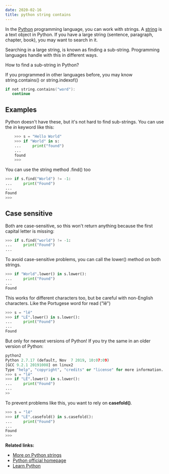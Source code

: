 ```yaml
---
date: 2020-02-16
title: python string contains
---
```

In the <a href="https://python.org">Python</a> programming language, you can work with strings. A <a href="https://pythonbasics.org/strings/">string</a> is a text object in Python. If you have a large string (sentence, paragraph, chapter, book), you may want to search in it.

Searching in a large string, is known as finding a sub-string. Programming languages handle with this in different ways.

How to find a sub-string in Python?

If you programmed in other languages before, you may know string.contains() or string.indexof()

```c
if not string.contains("word"):
   continue
```

## Examples

Python doesn't have these, but it's not hard to find sub-strings. You can use the *in* keyword like this:

```python
    >>> s = "Hello World"
    >>> if "World" in s:
    ...     print("found")
    ... 
    found
    >>> 
```

You can use the string method .find() too

```python
>>> if s.find("World") != -1:
...     print("Found")
... 
Found
>>>
```

## Case sensitive

Both are case-sensitive, so this won't return anything because the first capital letter is missing:

```python
>>> if s.find("world") != -1:
...     print("Found")
... 
```

To avoid case-sensitive problems, you can call the lower() method on both strings.

```python
>>> if "World".lower() in s.lower():
...     print("Found")
... 
Found
```

This works for different characters too, but be careful with non-English characters. Like the Portugese word for read ("lê")

```python
>>> s = "lê"
>>> if "LÊ".lower() in s.lower():
...     print("Found")
... 
Found
```

But only for newest versions of Python! If you try the same in an older version of Python:

```python
python2
Python 2.7.17 (default, Nov  7 2019, 10:07:09) 
[GCC 9.2.1 20191008] on linux2
Type "help", "copyright", "credits" or "license" for more information.
>>> s = "lê"
>>> if "LÊ".lower() in s.lower():
...     print("Found")
... 
>>
```

To prevent problems like this, you want to rely on **casefold()**.

```python
>>> s = "lê"
>>> if "LÊ".casefold() in s.casefold():
...     print("Found")
... 
Found
>>> 
```

**Related links:**
* <a href="https://pythonbasics.org/strings/">More on Python strings</a>
* <a href="https://python.org">Python official homepage</a>
* <a href="https://pythonbasics.org/">Learn Python</a>

